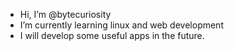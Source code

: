 - Hi, I’m @bytecuriosity
- I’m currently learning linux and web development
- I will develop some useful apps in the future.
